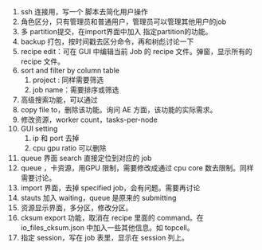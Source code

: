 1. ssh  连接用，写一个 脚本去简化用户操作
2. 角色区分，只有管理员和普通用户，管理员可以管理其他用户的job
3. 多 partition提交，在import界面中加入 指定partition的功能。
4. backup 打包，按时间戳去区分命令，再和树彪讨论一下
5. recipe edit：可在 GUI 中编辑当前 Job 的 recipe 文件。弹窗，显示所有的 recipe 文件。
6. sort and filter by column table
	1. project : 同样需要筛选
	2. job name：需要排序或筛选
7. 高级搜索功能，可以通过
8. copy file to，删除该功能。询问 AE 方面，该功能的实际需求。
9. 修改资源，worker count，tasks-per-node
10. GUI setting 
	1. ip 和 port 去掉
	2. cpu gpu ratio 可以删除
11. queue 界面 search 直接定位到对应的 job
12. queue ，卡资源，用GPU 限制，需要修改成通过 cpu core 数去限制。同样需要讨论。
13. import 界面，去掉 specified job，会有问题。需要再讨论
14. stauts 加入 waiting，queue 是原来的 submitting
15. 资源显示界面，多分区，修改分区。
16. cksum export 功能，取消在 recipe 里面的 command。在 io_files_cksum.json 中加入一些其他信息。如 topcell。
17. 指定 session，写在 job 表里，显示在 session 列上。